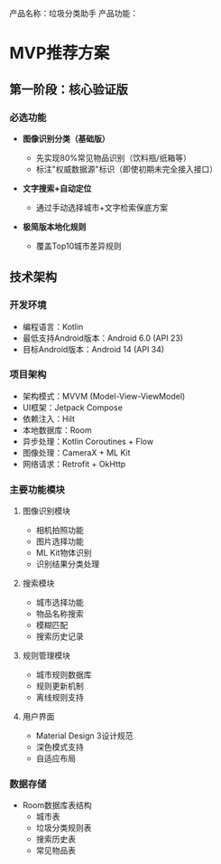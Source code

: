 产品名称：垃圾分类助手
产品功能：

# MVP推荐方案

## 第一阶段：核心验证版

### 必选功能

- **图像识别分类（基础版）**
  - 先实现80%常见物品识别（饮料瓶/纸箱等）
  - 标注"权威数据源"标识（即使初期未完全接入接口）

- **文字搜索+自动定位**
  - 通过手动选择城市+文字检索保底方案

- **极简版本地化规则**
  - 覆盖Top10城市差异规则

## 技术架构

### 开发环境
- 编程语言：Kotlin
- 最低支持Android版本：Android 6.0 (API 23)
- 目标Android版本：Android 14 (API 34)

### 项目架构
- 架构模式：MVVM (Model-View-ViewModel)
- UI框架：Jetpack Compose
- 依赖注入：Hilt
- 本地数据库：Room
- 异步处理：Kotlin Coroutines + Flow
- 图像处理：CameraX + ML Kit
- 网络请求：Retrofit + OkHttp

### 主要功能模块
1. 图像识别模块
   - 相机拍照功能
   - 图片选择功能
   - ML Kit物体识别
   - 识别结果分类处理

2. 搜索模块
   - 城市选择功能
   - 物品名称搜索
   - 模糊匹配
   - 搜索历史记录

3. 规则管理模块
   - 城市规则数据库
   - 规则更新机制
   - 离线规则支持

4. 用户界面
   - Material Design 3设计规范
   - 深色模式支持
   - 自适应布局

### 数据存储
- Room数据库表结构
  - 城市表
  - 垃圾分类规则表
  - 搜索历史表
  - 常见物品表
